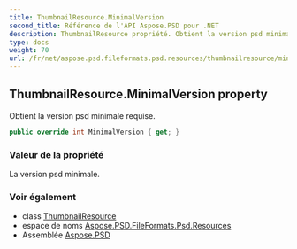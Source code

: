 ```yaml
---
title: ThumbnailResource.MinimalVersion
second_title: Référence de l'API Aspose.PSD pour .NET
description: ThumbnailResource propriété. Obtient la version psd minimale requise.
type: docs
weight: 70
url: /fr/net/aspose.psd.fileformats.psd.resources/thumbnailresource/minimalversion/
---
```

## ThumbnailResource.MinimalVersion property

Obtient la version psd minimale requise.

```csharp
public override int MinimalVersion { get; }
```

### Valeur de la propriété

La version psd minimale.

### Voir également

* class [ThumbnailResource](../)
* espace de noms [Aspose.PSD.FileFormats.Psd.Resources](../../thumbnailresource/)
* Assemblée [Aspose.PSD](../../../)



